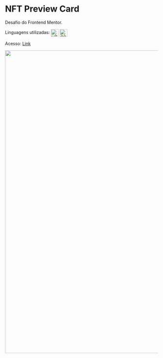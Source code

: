 # NFT Preview Card

Desafio do Frontend Mentor.

Linguagens utilizadas: 
<img align="center" alt="HTML" height="25" src="https://img.shields.io/badge/HTML5-E34F26?style=for-the-badge&logo=html5&logoColor=white">
<img align="center" alt="CSS" height="25" src="https://img.shields.io/badge/CSS3-1572B6?style=for-the-badge&logo=css3&logoColor=white">

Acesso: <a href="https://matheeusgomes.github.io/nft-preview-card/">Link</a>

<img src="https://user-images.githubusercontent.com/10269675/169042168-a5f80367-14f6-41e7-b021-b2ccbbf2b499.jpg" width=1000px>
